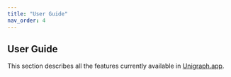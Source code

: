 ```yaml
---
title: "User Guide"
nav_order: 4
---
```


## User Guide

This section describes all the features currently available in [Unigraph.app](<https://unigraph.vercel.app>).
